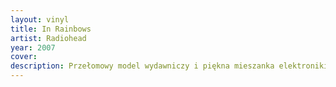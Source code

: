 ```yaml
---
layout: vinyl
title: In Rainbows
artist: Radiohead
year: 2007
cover: 
description: Przełomowy model wydawniczy i piękna mieszanka elektroniki i rocka.
---
```

